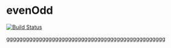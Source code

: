 # evenOdd

[![Build Status](http://localhost:8080/buildStatus/icon?job=param_pipe)](http://localhost:8080/job/param_pipe/)


ggggggggggggggggggggggggggggggggggggggggggggggggg

